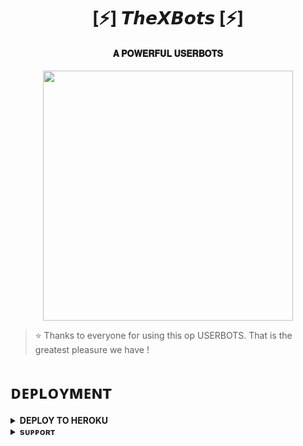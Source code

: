 <h1 align="center"><b>[⚡] 𝙏𝙝𝙚𝙓𝘽𝙤𝙩𝙨 [⚡]</b></h1>

<h4 align="center"> 𝐀 𝐏𝐎𝐖𝐄𝐑𝐅𝐔𝐋 𝐔𝐒𝐄𝐑𝐁𝐎𝐓𝐒</h4>

<p align="center"><a href="https://t.me/@Saif_Dictator"><img src="https://telegra.ph/file/dafe713ade60212c37933.jpg" width="400"></a></p>


> ⭐️ Thanks to everyone for using this op USERBOTS. That is the greatest pleasure we have !


# ᴅᴇᴘʟᴏʏᴍᴇɴᴛ


<details>
<summary><b>DEPLOY TO HEROKU</b></summary>
<br>

[![Deploy](https://www.herokucdn.com/deploy/button.svg)](https://dashboard.heroku.com/new?template=https://github.com/SaiDictator/XBOTS)

</details>


<details>
<summary><b>sᴜᴘᴘᴏʀᴛ</b></summary>
<br>

<a href="https://t.me/t10thiess2x"><img src="https://img.shields.io/badge/Join-Telegram%20Channel-red.svg?logo=Telegram"></a>

</details>
